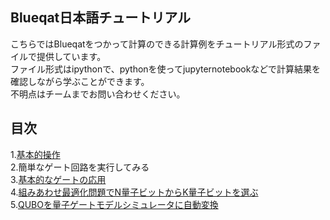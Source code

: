 Blueqat日本語チュートリアル
--------
こちらではBlueqatをつかって計算のできる計算例をチュートリアル形式のファイルで提供しています。  
ファイル形式はipythonで、pythonを使ってjupyternotebookなどで計算結果を確認しながら学ぶことができます。  
不明点はチームまでお問い合わせください。

目次
--------------------
1.<a href="tutorial001_basic_circuit.ipynb">基本的操作</a>  
2.簡単なゲート回路を実行してみる  
3.<a href="tutorial003_basic_gates.ipynb">基本的なゲートの応用</a>  
4.<a href="tutorial004_K_from_Nqubit.ipynb">組みあわせ最適化問題でN量子ビットからK量子ビットを選ぶ</a>  
5.<a href="tutorial005_QUBO_to_Pauli.ipynb">QUBOを量子ゲートモデルシミュレータに自動変換</a>
